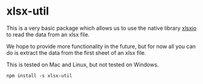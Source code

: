 # xlsx-util

This is a very basic package which allows us to use the native library [xlsxio](https://github.com/brechtsanders/xlsxio) to read the data from an xlsx file.

We hope to provide more functionality in the future, but for now all you can do is extract the data from the first sheet of an xlsx file.

This is tested on Mac and Linux, but not tested on Windows.

`npm install -s xlsx-util`

